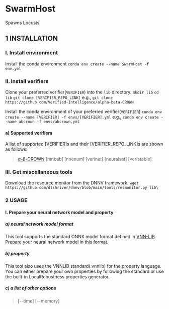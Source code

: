 # SwarmHost
Spawns Locusts.



## 1 INSTALLATION

### I. Install environment
Install the conda environment
`conda env create --name SwarmHost -f env.yml`

### II. Install verifiers
Clone your preferred verifier(`VERIFIER`) into the `lib` directory.
`mkdir lib`
`cd lib`
`git clone [VERIFIER_REPO_LINK]`
e.g.,
`git clone https://github.com/Verified-Intelligence/alpha-beta-CROWN`

Install the conda environment of your preferred verifier(`VERIFIER`)
`conda env create --name [VERIFIER] -f envs/[VERIFIER].yml`
e.g.,
`conda env create --name abcrown -f envs/abcrown.yml` 
    


#### a) Supported verifiers
A list of supported [VERIFIER]s and their [VERIFIER_REPO_LINK]s are shown as follows:
    
> [$\alpha$-$\beta$-CROWN](https://github.com/Verified-Intelligence/alpha-beta-CROWN)
> [mnbab]
> [nnenum]
> [verinet]
> [neuralsat]
> [veristable]

### III. Get miscellaneous tools
Download the resource monitor from the DNNV framework.
`wget https://github.com/dlshriver/dnnv/blob/main/tools/resmonitor.py lib\`


### 2 USAGE

#### I. Prepare your neural network model and property

##### a) neural network model format
This tool supports the standard ONNX model format defined in [VNN-LIB](https://www.vnnlib.org). Prepare your neural network model in this format.

##### b) property
This tool also uses the VNNLIB standard(.vnnlib) for the property language. You can either prepare your own properties by following the standard or use the built-in LocalRobustness properties generator.

##### c) a list of other options
> [--time]
> [--memory]